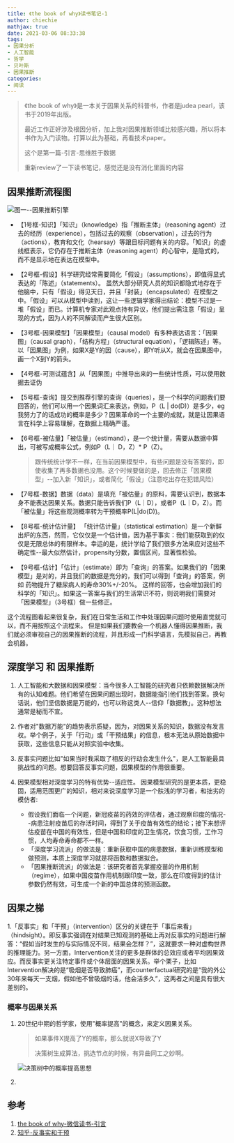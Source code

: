 ```yaml
---
title: 《the book of why》读书笔记-1
author: chiechie
mathjax: true
date: 2021-03-06 08:33:38
tags: 
- 因果分析
- 人工智能
- 哲学
- 贝叶斯
- 因果推断
categories: 
- 阅读
---
```

> 《the book of why》是一本关于因果关系的科普书，作者是judea pearl，该书于2019年出版。
>
> 最近工作正好涉及根因分析，加上我对因果推断领域比较感兴趣，所以将本书作为入门读物。打算以此为基础，再看技术paper。
>
> 这个是第一篇-引言-思维胜于数据
> 
> 重新review了一下读书笔记，感觉还是没有消化里面的内容


## 因果推断流程图


![图一--因果推断引擎](inference_engine.png)

- 【1号框-知识】「知识」（knowledge）指「推断主体」（reasoning agent）过去的经历（experience），包括过去的观察（observation），过去的行为（actions），教育和文化（hearsay）等跟目标问题有关的内容。「知识」的虚线框表示，它仍存在于推断主体（reasoning agent）的心智中，是隐式的，而不是显示地在表达在模型中。
- 【2号框-假设】科学研究经常需要简化「假设」（assumptions），即值得显式表达的「陈述」（statements）。
   虽然大部分研究人员的知识都隐式地存在于他脑中，只有「假设」得见天日，并且「封装」（encapsulated）在模型之中。「假设」可以从模型中读到，这让一些逻辑学家得出结论：模型不过是一堆「假设」而已。计算机专家对此观点持有异议，他们提出需注意「假设」呈现的方式，因为人的不同解读而产生很大区别。
- 【3号框-因果模型】「因果模型」（causal model）有多种表达语言：「因果图」（causal graph），「结构方程」（structural equation），「逻辑陈述」等。以「因果图」为例，如果X是Y的因（cause），即Y听从X，就会在因果图中，画一个X到Y的箭头。
- 【4号框-可测试蕴含】从「因果图」中推导出来的一些统计性质，可以使用数据去证伪
- 【5号框-查询】提交到推荐引擎的查询（queries），是一个科学的问题我们要回答的，他们可以用一个因果词汇来表达，例如，P（L | do(D)）是多少，eg我努力了的话成功的概率是多少？因果革命的一个主要的成就，就是让因果语言在科学上容易理解，在数据上精确严谨。
- 【6号框-被估量】「被估量」（estimand），是一个统计量，需要从数据中算出，可被写成概率公式，例如P（L｜ D，Z）* P（Z）。 
  > 跟传统统计学不一样，在当前因果模型中，有些问题是没有答案的，即使收集了再多数据也没用。这个时候要做的是，回去修正「因果模型」--加入新「知识」，或者简化「假设」（注意吃出存在犯错风险）

- 【7号框-数据】数据（data）是填充「被估量」的原料，需要认识到，数据本身不能表达因果关系。数据只能告诉我们P（L｜D），或者P（L｜D，Z）。而「被估量」将这些观测概率转为干预概率P(L|do(D))。

- 【8号框-统计估计量】 「统计估计量」（statistical estimation）是一个新鲜出炉的东西，然而，它仅仅是一个估计值，因为基于事实：我们能获取到的仅仅是无限总体的有限样本。幸运的是，统计学给了我们很多方法来应对这些不确定性--最大似然估计，propensity分数，置信区间，显著性检验。
   
- 【9号框-估计】「估计」（estimate）即为「查询」的答案。如果我们的「因果模型」是对的，并且我们的数据是充分的，我们可以得到「查询」的答案，例如 药物提升了糖尿病人的寿命30%+/-20%。
这样的回答，也会增加我们的科学的「知识」。如果这一答案与我们的生活常识不符，则说明我们需要对「因果模型」（3号框）做一些修正。
   
这个流程图看起来很复杂，我们在日常生活和工作中处理因果问题时使用直觉就可以，而不用按照这个流程来。
但是如果我们要教会一个机器人懂得因果推断，我们就必须审视自己的因果推断的流程，并且形成一门科学语言，先模拟自己，再教会机器。

## 深度学习 和 因果推断

1. 人工智能和大数据和因果模型：当今很多人工智能的研究者只依赖数据解决所有的认知难题。他们希望在因果问题出现时，数据能指引他们找到答案。换句话说，他们坚信数据是万能的，也可以称这类人--信仰「数据教」。这种想法通常是秘而不宣。
   
2. 作者对"数据万能"的趋势表示质疑，因为，对因果关系的知识，数据没有发言权。举个例子，关于「行动」或「干预结果」的信息，根本无法从原始数据中获取，这些信息只能从对照实验中收集。

3. 反事实问题比如"如果当时我采取了相反的行动会发生什么"，是人工智能最具挑战性的问题。想要回答反事实问题，因果模型的作用很重要。

4. 因果模型相对深度学习的特有优势--适应性。
因果模型研究的是更本质，更稳固，适用范围更广的知识，相对来说深度学习是一个肤浅的学习者，和拙劣的模仿者:
   
    - 假设我们面临一个问题，新冠疫苗的药效的评估者，通过观察印度的情况--病患注射疫苗后的存活时间，得到了关于疫苗有效性的结论；接下来想评估疫苗在中国的有效性，但是中国和印度的卫生情况，饮食习惯，工作习惯，人均寿命寿命都不一样。
    - 「深度学习流派」的做法是：重新获取中国的病患数据，重新训练模型和做预测，本质上深度学习就是将函数和数据拟合。
    - 「因果推断流派」的做法是：该研究者首先掌握疫苗的作用机制（regime），如果中国疫苗作用机制跟印度一致，那么在印度得到的估计参数仍然有效，可生成一个新的中国总体的预测函数。

## 因果之梯

1.「反事实」和「干预」（intervention）区分的关键在于「事后来看」（hindsight）。即反事实强调在对结果已知观测的基础上再对反事实的问题进行解答：“假如当时发生的与实际情况不同，结果会怎样？”，这就要求一种对虚构世界的推理能力。另一方面，Intervention关注的更多是群体的总效应或者平均因果效应。而反事实更关注特定事件或个体层面的因果关系。举个栗子，比如Intervention解决的是“吸烟是否导致肺癌”，而counterfactual研究的是“我的外公30年来每天一支烟，假如他不曾吸烟的话，他会活多久”，这两者之间是具有很大差别的。

### 概率与因果关系

1. 20世纪中期的哲学家，使用"概率提高"的概念，来定义因果关系。
   > 如果事件X提高了Y的概率，那么就说X导致了Y
   > 
   > 决策树生成算法，挑选节点的时候，有异曲同工之妙啊。
   
   ![决策树中的概率提高思想](qiantan-ai/img.png)
   
2. 

## 参考

1. [the book of why-微信读书-引言](http://bayes.cs.ucla.edu/WHY/why-intro.pdf)
2. [知乎-反事实和干预](https://zhuanlan.zhihu.com/p/269625734)